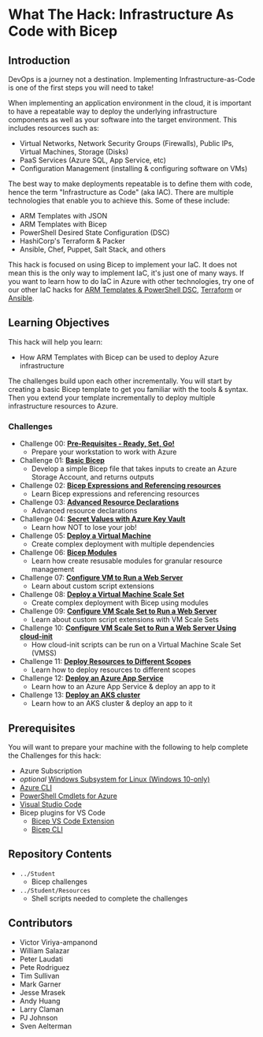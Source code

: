 # What The Hack: Infrastructure As Code with Bicep

## Introduction

DevOps is a journey not a destination. Implementing Infrastructure-as-Code is one of the first steps you will need to take!

When implementing an application environment in the cloud, it is important to have a repeatable way to deploy the underlying infrastructure components as well as your software into the target environment.  This includes resources such as:
- Virtual Networks, Network Security Groups (Firewalls), Public IPs, Virtual Machines, Storage (Disks)
- PaaS Services (Azure SQL, App Service, etc)
- Configuration Management (installing & configuring software on VMs)

The best way to make deployments repeatable is to define them with code, hence the term "Infrastructure as Code" (aka IAC).  There are multiple technologies that enable you to achieve this. Some of these include:
- ARM Templates with JSON
- ARM Templates with Bicep
- PowerShell Desired State Configuration (DSC)
- HashiCorp's Terraform & Packer
- Ansible, Chef, Puppet, Salt Stack, and others

This hack is focused on using Bicep to implement your IaC. It does not mean this is the only way to implement IaC, it's just one of many ways. If you want to learn how to do IaC in Azure with other technologies, try one of our other IaC hacks for [ARM Templates & PowerShell DSC](../011-InfraAsCode-ARM-DSC), [Terraform](../012-InfraAsCode-Terraform/) or [Ansible](../013-InfraAsCode-Ansible).

## Learning Objectives

This hack will help you learn:
- How ARM Templates with Bicep can be used to deploy Azure infrastructure

The challenges build upon each other incrementally. You will start by creating a basic Bicep template to get you familiar with the tools & syntax.  Then you extend your template incrementally to deploy multiple infrastructure resources to Azure.

### Challenges

- Challenge 00: **[Pre-Requisites - Ready, Set, Go!](./Student/Challenge-00.md)**
   - Prepare your workstation to work with Azure
- Challenge 01: **[Basic Bicep](./Student/Challenge-01.md)**
   - Develop a simple Bicep file that takes inputs to create an Azure Storage Account, and returns outputs
- Challenge 02: **[Bicep Expressions and Referencing resources](./Student/Challenge-02.md)**
   - Learn Bicep expressions and referencing resources
- Challenge 03: **[Advanced Resource Declarations](./Student/Challenge-03.md)**
   - Advanced resource declarations
- Challenge 04: **[Secret Values with Azure Key Vault](./Student/Challenge-04.md)**
   - Learn how NOT to lose your job!
- Challenge 05: **[Deploy a Virtual Machine](./Student/Challenge-05.md)**
   - Create complex deployment with multiple dependencies
- Challenge 06: **[Bicep Modules](./Student/Challenge-06.md)**
   - Learn how create resusable modules for granular resource management
- Challenge 07: **[Configure VM to Run a Web Server](./Student/Challenge-07.md)**
   - Learn about custom script extensions
- Challenge 08: **[Deploy a Virtual Machine Scale Set](./Student/Challenge-08.md)**
   - Create complex deployment with Bicep using modules
- Challenge 09: **[Configure VM Scale Set to Run a Web Server](./Student/Challenge-09.md)**
   - Learn about custom script extensions with VM Scale Sets
- Challenge 10: **[Configure VM Scale Set to Run a Web Server Using cloud-init](./Student/Challenge-10.md)**
   - How cloud-init scripts can be run on a Virtual Machine Scale Set (VMSS)
- Challenge 11: **[Deploy Resources to Different Scopes](./Student/Challenge-11.md)**
   - Learn how to deploy resources to different scopes   
- Challenge 12: **[Deploy an Azure App Service](./Student/Challenge-12.md)**
   - Learn how to an Azure App Service & deploy an app to it   
- Challenge 13: **[Deploy an AKS cluster](./Student/Challenge-13.md)**
   - Learn how to an AKS cluster & deploy an app to it   

## Prerequisites

You will want to prepare your machine with the following to help complete the Challenges for this hack:

* Azure Subscription
* _optional_ [Windows Subsystem for Linux (Windows 10-only)](https://docs.microsoft.com/en-us/windows/wsl/install-win10)
* [Azure CLI](https://docs.microsoft.com/en-us/cli/azure/install-azure-cli)
* [PowerShell Cmdlets for Azure](https://docs.microsoft.com/en-us/powershell/azure/?view=azps-5.6.0)
* [Visual Studio Code](https://code.visualstudio.com/)
* Bicep plugins for VS Code
	* [Bicep VS Code Extension](https://marketplace.visualstudio.com/items?itemName=ms-azuretools.vscode-bicep)
	* [Bicep CLI](https://github.com/Azure/bicep/blob/main/docs/installing.md)

## Repository Contents 
- `../Student`
  - Bicep challenges
- `../Student/Resources`
  - Shell scripts needed to complete the challenges

## Contributors

- Victor Viriya-ampanond
- William Salazar 
- Peter Laudati
- Pete Rodriguez
- Tim Sullivan
- Mark Garner
- Jesse Mrasek
- Andy Huang
- Larry Claman
- PJ Johnson
- Sven Aelterman
